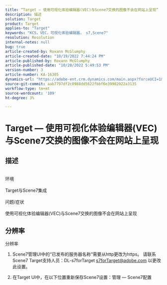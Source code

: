 ```yaml
---
title: “Target — 使用可视化体验编辑器(VEC)与Scene7交换的图像不会在网站上呈现”
description: 描述
solution: Target
product: Target
applies-to: "Target"
keywords: "KCS，VEC，可视化体验编辑器， s7,Scene7"
resolution: Resolution
internal-notes: null
bug: true
article-created-by: Roxann McGlumphy
article-created-date: "10/19/2022 7:44:24 PM"
article-published-by: Roxann McGlumphy
article-published-date: "10/28/2022 5:49:53 PM"
version-number: 3
article-number: KA-16305
dynamics-url: "https://adobe-ent.crm.dynamics.com/main.aspx?forceUCI=1&pagetype=entityrecord&etn=knowledgearticle&id=5e91a36a-e64f-ed11-bba2-00224808679b"
source-git-commit: aab7797df2c0988dd5622fbbf6e39982922a3135
workflow-type: tm+mt
source-wordcount: '109'
ht-degree: 3%

---
```


# Target — 使用可视化体验编辑器(VEC)与Scene7交换的图像不会在网站上呈现

## 描述

<br>环境<br><br>
Target与Scene7集成
<br><br>问题/症状<br><br>
使用可视化体验编辑器(VEC)与Scene7交换的图像不会在网站上呈现


## 分辨率

分辨率<br>
1. Scene7管理UI中的“已发布的服务器名称”需要从http更改为https。 请联系Scene7 Target支持人员：DL-s7forTarget [s7forTarget@adobe.com](mailto:s7forTarget@adobe.com) 以更改此设置。

2. 在Target UI中，在以下位置重新保存Scene7设置：管理 — Scene7配置




